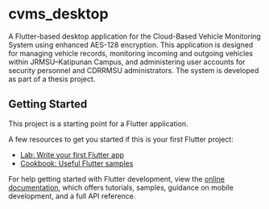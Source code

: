 # cvms_desktop

A Flutter-based desktop application for the Cloud-Based Vehicle Monitoring System using enhanced AES-128 encryption. This application is designed for managing vehicle records, monitoring incoming and outgoing vehicles within JRMSU–Katipunan Campus, and administering user accounts for security personnel and CDRRMSU administrators. The system is developed as part of a thesis project.


## Getting Started

This project is a starting point for a Flutter application.

A few resources to get you started if this is your first Flutter project:

- [Lab: Write your first Flutter app](https://docs.flutter.dev/get-started/codelab)
- [Cookbook: Useful Flutter samples](https://docs.flutter.dev/cookbook)

For help getting started with Flutter development, view the
[online documentation](https://docs.flutter.dev/), which offers tutorials,
samples, guidance on mobile development, and a full API reference.
